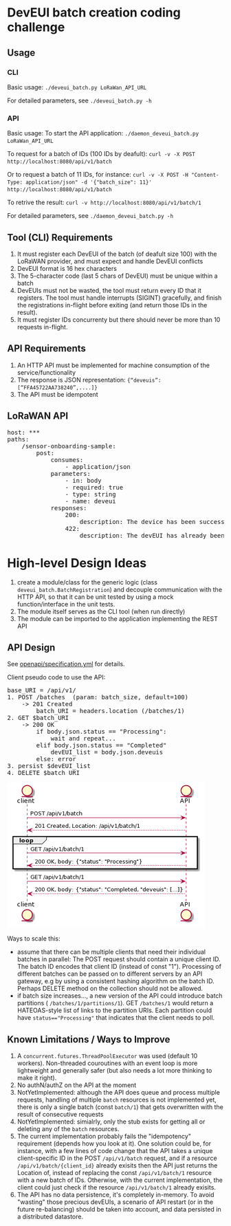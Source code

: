 # DevEUI batch creation coding challenge

## Usage
### CLI
Basic usage:
`./deveui_batch.py LoRaWan_API_URL`

For detailed parameters, see `./deveui_batch.py -h` 

### API
Basic usage:
To start the API application:
`./daemon_deveui_batch.py LoRaWan_API_URL`

To request for a batch of IDs (100 IDs by deafult):
`curl -v -X POST http://localhost:8080/api/v1/batch`

Or to request a batch of 11 IDs, for instance:
`curl -v -X POST -H "Content-Type: application/json" -d '{"batch_size": 11}' http://localhost:8080/api/v1/batch`

To retrive the result:
`curl -v http://localhost:8080/api/v1/batch/1`

For detailed parameters, see `./daemon_deveui_batch.py -h`

## Tool (CLI) Requirements
1. It must register each DevEUI of the batch (of deafult size 100) with the LoRaWAN provider, and must expect and handle DevEUI conflicts
1. DevEUI format is 16 hex characters
1. The 5-character code (last 5 chars of DevEUI) must be unique within a batch
1. DevEUIs must not be wasted, the tool must return every ID that it registers. The tool must handle interrupts (SIGINT) gracefully, and finish the registrations in-flight before exiting (and return those IDs in the result).
1. It must register IDs concurrenty but there should never be more than 10 requests in-flight.
 
## API Requirements
1. An HTTP API must be implemented for machine consumption of the service/functionality
1. The response is JSON representation: `{“deveuis”: [“FFA45722AA738240”,....]}`
1. The API must be idempotent

## LoRaWAN API

<pre>
host: ***
paths:
	/sensor-onboarding-sample:
		post:
			consumes:
				- application/json
			parameters:
				- in: body
				- required: true
				- type: string
				- name: deveui
			responses:
				200:
					description: The device has been successfully registered
				422:
					description: The devEUI has already been used
</pre>

# High-level Design Ideas
1. create a module/class for the generic logic (class `deveui_batch.BatchRegistration`) and decouple communication with the HTTP API, so that it can be unit tested by using a mock function/interface in the unit tests.
1. The module itself serves as the CLI tool (when run directly)
1. The module can be imported to the application implementing the REST API

## API Design

See [openapi/specification.yml](openapi/specification.yml) for details.

Client pseudo code to use the API:
<pre>
base_URI = /api/v1/
1. POST /batches  (param: batch_size, default=100)
	-> 201 Created
		batch_URI = headers.location (/batches/1)
2. GET $batch_URI
	-> 200 OK
		if body.json.status == "Processing":
			wait and repeat...
		elif body.json.status == "Completed"
			devEUI_list = body.json.deveuis
		else: error
3. persist $devEUI_list
4. DELETE $batch_URI
</pre>

![](sequence-diagram.png)

Ways to scale this:
- assume that there can be multiple clients that need their individual batches in parallel:
	The POST request should contain a unique client ID. The batch ID encodes that client ID (instead of const "1"). Processing of different batches can be passed on to different servers by an API gateway, e.g by using a consistent hashing algorithm on the batch ID. Perhaps DELETE method on the collection should not be allowed.
- if batch size increases..., a new version of the API could introduce batch partitions ( `/batches/1/partitions/1`). GET `/batches/1` would return a HATEOAS-style list of links to the partition URIs. Each partition could have `status=="Processing"` that indicates that the client needs to poll.

## Known Limitations / Ways to Improve
1. A `concurrent.futures.ThreadPoolExecutor` was used (default 10 workers). Non-threaded couroutines with an event loop is more lightweight and generally safer (but also needs a lot more thinking to make it right).
1. No authN/authZ on the API at the moment
1. NotYetImplemented: although the API does queue and process multiple requests, handling of multiple `batch` resources is not implemented yet, there is only a single batch (const `batch/1`) that gets overwritten with the result of consecutive requests 
1. NotYetImplemented: simialrly, only the stub exists for getting all or deleting any of the `batch` resources.
1. The current implementation probably fails the "idempotency" requirement (depends how you look at it). One solution could be, for instance, with a few lines of code change that the API takes a unique client-specific ID in the POST `/api/v1/batch` request, and if a resource `/api/v1/batch/{client_id}` already exisits then the API just returns the Location of, instead of replacing the const `/api/v1/batch/1` resource with a new batch of IDs. Otherwise, with the current implementation, the client could just check if the resource `/api/v1/batch/1` already exisits.
1. The API has no data persistence, it's completely in-memory. To avoid "wasting" those precious devEUIs, a scenario of API restart (or in the future re-balancing) should be taken into account, and data persisted in a distributed datastore.
